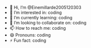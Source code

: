- 👋 Hi, I’m @Einemillarde2005120303
- 👀 I’m interested in: coding
- 🌱 I’m currently learning: coding
- 💞️ I’m looking to collaborate on: coding
- 📫 How to reach me: coding
- 😄 Pronouns: coding
- ⚡ Fun fact: coding

<!---
Einemillarde2005120303/Einemillarde2005120303 is a ✨ special ✨ repository because its `README.md` (this file) appears on your GitHub profile.
You can click the Preview link to take a look at your changes.
--->
